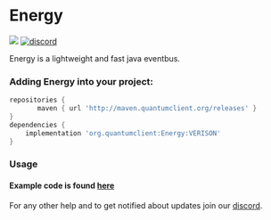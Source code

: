 # Energy
[![](https://jitpack.io/v/org.quantumclient/Energy.svg)](https://jitpack.io/#org.quantumclient/Energy) [![discord](https://img.shields.io/badge/Discord-h8EQyuYTK7-3)](https://discord.gg/h8EQyuYTK7)


Energy is a lightweight and fast java eventbus.

### Adding Energy into your project:
```gradle
repositories {
       maven { url 'http://maven.quantumclient.org/releases' }
}
dependencies { 
    implementation 'org.quantumclient:Energy:VERISON'
}
```

### Usage

#### Example code is found [here](https://github.com/QuantumClient/Energy/tree/main/src/test/java/org/quantumclient/energy)

For any other help and to get notified about updates join our [discord](https://discord.gg/h8EQyuYTK7).
